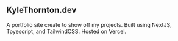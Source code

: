 ## KyleThornton.dev

A portfolio site create to show off my projects. Built using NextJS, Tpyescript, and TailwindCSS. Hosted on Vercel.